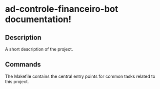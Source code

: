 # ad-controle-financeiro-bot documentation!

## Description

A short description of the project.

## Commands

The Makefile contains the central entry points for common tasks related to this project.

